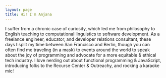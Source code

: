 ```yaml
---
layout: page
title: Hi! I'm Anjana
---
```


I suffer from a chronic case of curiosity, which led me from philosophy to English teaching to computational linguistics to software development. As a freelance engineer, educator, and developer relations consultant, these days I split my time between San Francisco and Berlin, though you can often find me traveling (in a mask) to events around the world to speak about the joy of programming and advocate for a more equitable & ethical tech industry. I love nerding out about functional programming & JavaScript, introducing folks to the Recurse Center & Outreachy, and rocking a karaoke mic!

